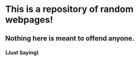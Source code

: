 
<html>

<body>
<h1>This is a repository of random webpages!</h1>
<h2>Nothing here is meant to offend anyone.</h2>
<h3>(Just Saying)</h3>

</body>



</html>

